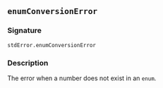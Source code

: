 ## `enumConversionError`

### Signature

```solidity
stdError.enumConversionError
```

### Description

The error when a number does not exist in an `enum`.
